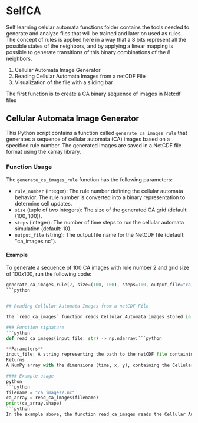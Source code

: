 # SelfCA

Self learning celular automata functions folder contains the tools needed to generate and analyze files that will be trained and later on used as rules. The concept of rules is applied here in a way that a 8 bits represent all the possible states of the neighbors, and by applying a linear mapping is possible to generate transitions of this binary combinations of the 8 neighbors.

1.  Cellular Automata Image Generator
2. Reading Cellular Automata Images from a netCDF File
3. Visualization of the file with a sliding bar

The first function is to create a CA binary sequence of images in Netcdf files
## Cellular Automata Image Generator

This Python script contains a function called `generate_ca_images_rule` that generates a sequence of cellular automata (CA) images based on a specified rule number. The generated images are saved in a NetCDF file format using the xarray library.

### Function Usage

The `generate_ca_images_rule` function has the following parameters:

- `rule_number` (integer): The rule number defining the cellular automata behavior. The rule number is converted into a binary representation to determine cell updates.
- `size` (tuple of two integers): The size of the generated CA grid (default: (100, 100)).
- `steps` (integer): The number of time steps to run the cellular automata simulation (default: 10).
- `output_file` (string): The output file name for the NetCDF file (default: "ca_images.nc").

#### Example

To generate a sequence of 100 CA images with rule number 2 and grid size of 100x100, run the following code:

```python
generate_ca_images_rule(2, size=(100, 100), steps=100, output_file="ca_images2.nc")
```python


## Reading Cellular Automata Images from a netCDF File

The `read_ca_images` function reads Cellular Automata images stored in a netCDF file and returns them as a NumPy array. The input to the function is the path to the netCDF file, and the output is a NumPy array with the dimensions (time, x, y), where `time` represents the time sequence of the Cellular Automata images.

### Function signature
```python
def read_ca_images(input_file: str) -> np.ndarray:```python

**Parameters**
input_file: A string representing the path to the netCDF file containing the Cellular Automata images.
Returns
A NumPy array with the dimensions (time, x, y), containing the Cellular Automata images.

#### Example usage
python 
```python
filename = "ca_images2.nc"
ca_array = read_ca_images(filename)
print(ca_array.shape)
```python
In the example above, the function read_ca_images reads the Cellular Automata images from the specified netCDF file and returns a NumPy array. The shape of the array is printed, showing the dimensions (time, x, y) of the images.

